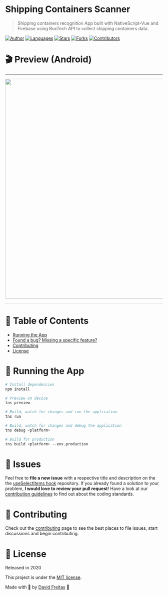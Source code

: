 # Shipping Containers Scanner

> Shipping containers recognition App built with NativeScript-Vue and Firebase using BoxTech API to collect shipping containers data.

[![Author](https://img.shields.io/badge/author-DavidFreitas-049c88?style=flat-square)](https://github.com/davidwlfreitas)
[![Languages](https://img.shields.io/github/languages/count/davidwlfreitas/shipping-containers?color=%23049c88&style=flat-square)](#)
[![Stars](https://img.shields.io/github/stars/davidwlfreitas/shipping-containers?color=049c88&style=flat-square)](https://github.com/davidwlfreitas/shipping-containers/stargazers)
[![Forks](https://img.shields.io/github/forks/davidwlfreitas/shipping-containers?color=%23049c88&style=flat-square)](https://github.com/davidwlfreitas/shipping-containers/network/members)
[![Contributors](https://img.shields.io/github/contributors/davidwlfreitas/shipping-containers?color=049c88&style=flat-square)](https://github.com/davidwlfreitas/shipping-containers/graphs/contributors)

# :clapper: Preview (Android)

---

<p align="center">
    <img src="preview.gif" width="700"/>
</p>

---

# :pushpin: Table of Contents

* [Running the App](#tophat-running-the-app)
* [Found a bug? Missing a specific feature?](#bug-issues)
* [Contributing](#tada-contributing)
* [License](#closed_book-license)

# :tophat: Running the App

```bash
# Install dependencies
npm install

# Preview on device
tns preview

# Build, watch for changes and run the application
tns run

# Build, watch for changes and debug the application
tns debug <platform>

# Build for production
tns build <platform> --env.production

```

# :bug: Issues

Feel free to **file a new issue** with a respective title and description on the the [useSelectItems hook](https://github.com/davidwlfreitas/shipping-containers/issues) repository. If you already found a solution to your problem, **I would love to review your pull request**! Have a look at our [contribution guidelines](https://github.com/davidwlfreitas/shipping-containers/blob/master/CONTRIBUTING.md) to find out about the coding standards.

# :tada: Contributing

Check out the [contributing](https://github.com/davidwlfreitas/shipping-containers/blob/master/CONTRIBUTING.md) page to see the best places to file issues, start discussions and begin contributing.

# :closed_book: License

Released in 2020

This project is under the [MIT license](https://github.com/davidwlfreitas/shipping-containers/master/LICENSE).

Made with :beers: by [David Freitas](https://github.com/davidwlfreitas) :8ball:
